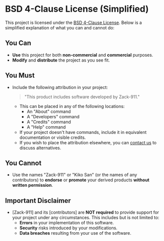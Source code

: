 # BSD 4-Clause License (Simplified)

This project is licensed under the [BSD 4-Clause License](../LICENSE). Below is a simplified explanation of what you can and cannot do:

## You Can

- **Use** this project for both **non-commercial** and **commercial** purposes.
- **Modify** and **distribute** the project as you see fit.

## You Must

- Include the following attribution in your project:

  > "This product includes software developed by Zack-911."
  
  - This can be placed in any of the following locations:
    - An "About" command
    - A "Developers" command
    - A "Credits" command
    - A "Help" command
  - If your project doesn't have commands, include it in equivalent documentation or visible credits.
  - If you wish to place the attribution elsewhere, you can [contact us](https://zack-911.vercel.app/) to discuss alternatives.

## You Cannot

- Use the names "Zack-911" or "Kiko San" (or the names of any contributors) to **endorse** or **promote** your derived products **without written permission**.

## Important Disclaimer

- [Zack-911] and its [contributors] are **NOT required** to provide support for your project under any circumstances. This includes but is not limited to:
  - **Errors** in your implementation of this software.
  - **Security** risks introduced by your modifications.
  - **Data breaches** resulting from your use of the software.

[LynnuxDev]: https://github.com/Zack-911
[Contact]: https://zack-911.vercel.app/